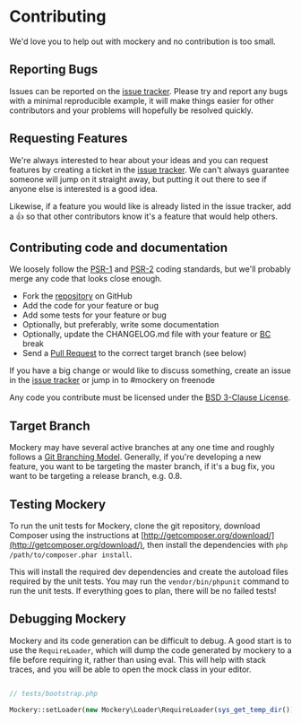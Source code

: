 # Contributing


We'd love you to help out with mockery and no contribution is too small.


## Reporting Bugs

Issues can be reported on the [issue
tracker](https://github.com/padraic/mockery/issues). Please try and report any
bugs with a minimal reproducible example, it will make things easier for other
contributors and your problems will hopefully be resolved quickly.


## Requesting Features

We're always interested to hear about your ideas and you can request features by
creating a ticket in the [issue
tracker](https://github.com/padraic/mockery/issues). We can't always guarantee
someone will jump on it straight away, but putting it out there to see if anyone
else is interested is a good idea.

Likewise, if a feature you would like is already listed in
the issue tracker, add a :+1: so that other contributors know it's a feature
that would help others.


## Contributing code and documentation

We loosely follow the
[PSR-1](https://github.com/php-fig/fig-standards/blob/master/accepted/PSR-1-basic-coding-standard.md)
and
[PSR-2](https://github.com/php-fig/fig-standards/blob/master/accepted/PSR-2-coding-style-guide.md) coding standards,
but we'll probably merge any code that looks close enough.

* Fork the [repository](https://github.com/padraic/mockery) on GitHub
* Add the code for your feature or bug
* Add some tests for your feature or bug
* Optionally, but preferably, write some documentation 
* Optionally, update the CHANGELOG.md file with your feature or
  [BC](http://en.wikipedia.org/wiki/Backward_compatibility) break
* Send a [Pull
  Request](https://help.github.com/articles/creating-a-pull-request) to the
  correct target branch (see below)

If you have a big change or would like to discuss something, create an issue in
the [issue tracker](https://github.com/padraic/mockery/issues) or jump in to
\#mockery on freenode


Any code you contribute must be licensed under the [BSD 3-Clause
License](http://opensource.org/licenses/BSD-3-Clause).


## Target Branch

Mockery may have several active branches at any one time and roughly follows a
[Git Branching Model](https://igor.io/2013/10/21/git-branching-model.html).
Generally, if you're developing a new feature, you want to be targeting the
master branch, if it's a bug fix, you want to be targeting a release branch,
e.g. 0.8.


## Testing Mockery

To run the unit tests for Mockery, clone the git repository, download Composer using
the instructions at [http://getcomposer.org/download/](http://getcomposer.org/download/),
then install the dependencies with `php /path/to/composer.phar install`.

This will install the required dev dependencies and create the
autoload files required by the unit tests. You may run the `vendor/bin/phpunit` command
to run the unit tests. If everything goes to plan, there will be no failed tests!


## Debugging Mockery

Mockery and its code generation can be difficult to debug. A good start is to
use the `RequireLoader`, which will dump the code generated by mockery to a file
before requiring it, rather than using eval. This will help with stack traces,
and you will be able to open the mock class in your editor.

``` php

// tests/bootstrap.php

Mockery::setLoader(new Mockery\Loader\RequireLoader(sys_get_temp_dir()));

```
